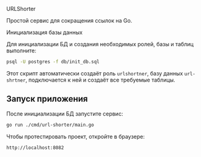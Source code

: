 URLShorter

Простой сервис для сокращения ссылок на Go.


Инициализация базы данных

Для инициализации БД и создания необходимых ролей, базы и таблиц выполните:

```bash
psql -U postgres -f db/init_db.sql
```

Этот скрипт автоматически создаёт роль `urlshortner`, базу данных `url-shrtner`, подключается к ней и создаёт все требуемые таблицы.

## Запуск приложения

После инициализации БД запустите сервис:

```bash
go run ./cmd/url-shorter/main.go
```

Чтобы протестировать проект, откройте в браузере:

```
http://localhost:8082
```

